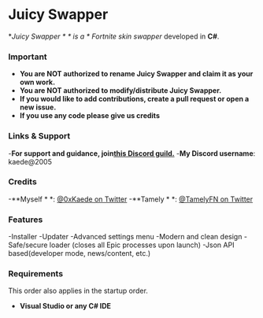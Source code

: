 # Juicy Swapper
**Juicy Swapper * * is a * *Fortnite skin swapper** developed in **C#**.

### Important
- **You are NOT authorized to rename Juicy Swapper and claim it as your own work.**
- **You are NOT authorized to modify/distribute Juicy Swapper.**
- **If you would like to add contributions, create a pull request or open a new issue.**
- **If you use any code please give us credits**

### Links & Support

 -**For support and guidance, join[this Discord guild.](https://juicyswapper.xyz/discord)**
 -**My Discord username**: kaede@2005

### Credits
 -**Myself * *: [@0xKaede on Twitter](https://twitter.com/0xkaede) 
 -**Tamely * *: [@TamelyFN on Twitter](https://twitter.com/TamelyFN)
### Features
 -Installer
 -Updater
 -Advanced settings menu
 -Modern and clean design
 -Safe/secure loader (closes all Epic processes upon launch)
 -Json API based(developer mode, news/content, etc.)

### Requirements
This order also applies in the startup order.

- **Visual Studio or any C# IDE**
